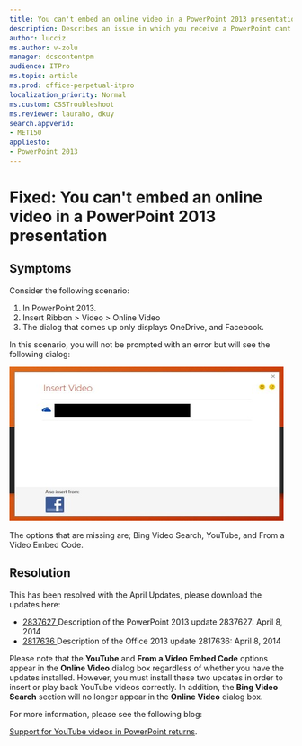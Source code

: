 ```yaml
---
title: You can't embed an online video in a PowerPoint 2013 presentation
description: Describes an issue in which you receive a PowerPoint cant insert a video from this embed code error message when you try to embed an online video in PowerPoint 2013.
author: lucciz
ms.author: v-zolu
manager: dcscontentpm
audience: ITPro 
ms.topic: article 
ms.prod: office-perpetual-itpro
localization_priority: Normal
ms.custom: CSSTroubleshoot
ms.reviewer: lauraho, dkuy
search.appverid: 
- MET150
appliesto:
- PowerPoint 2013
---
```


# Fixed: You can't embed an online video in a PowerPoint 2013 presentation

##  Symptoms

Consider the following scenario: 

1. In PowerPoint 2013.
1. Insert Ribbon > Video > Online Video
1. The dialog that comes up only displays OneDrive, and Facebook.

In this scenario, you will not be prompted with an error but will see the following dialog:

![insert video](./media/cant-embed-online-video/insert-video.jpg)

The options that are missing are; Bing Video Search, YouTube, and From a Video Embed Code.

##  Resolution

This has been resolved with the April Updates, please download the updates here:

- [2837627 ](https://support.microsoft.com/help/2837627) Description of the PowerPoint 2013 update 2837627: April 8, 2014
- [2817636 ](https://support.microsoft.com/help/2817636) Description of the Office 2013 update 2817636: April 8, 2014

Please note that the **YouTube** and **From a Video Embed Code** options appear in the **Online Video** dialog box regardless of whether you have the updates installed. However, you must install these two updates in order to insert or play back YouTube videos correctly. In addition, the **Bing Video Search** section will no longer appear in the **Online Video** dialog box.

For more information, please see the following blog: 

[Support for YouTube videos in PowerPoint returns](https://blogs.technet.com/b/bgp/archive/2014/04/09/support-for-youtube-videos-in-powerpoint-returns.aspx).
